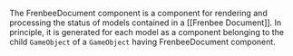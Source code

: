 The FrenbeeDocument component is a component for rendering and processing the status of models contained in a [[Frenbee Document]].
In principle, it is generated for each model as a component belonging to the child `GameObject` of a `GameObject` having FrenbeeDocument component.

